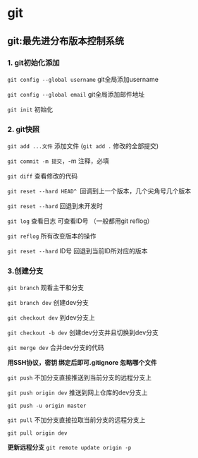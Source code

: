 # git

## git:最先进分布版本控制系统

### 1. git初始化添加

`git config --global username` git全局添加username

`git config --global email` git全局添加邮件地址

`git init` 初始化

### 2. git快照

`git add ...文件` 添加文件 (`git add .` 修改的全部提交)

`git commit -m 提交`，-m 注释，必填

`git diff` 查看修改的代码

`git reset --hard HEAD^ `回调到上一个版本，几个尖角号几个版本   

`git reset --hard` 回退到未开发时

`git log` 查看日志 可查看ID号 （一般都用git reflog）

`git reflog` 所有改变版本的操作

`git reset --hard` ID号 回退到当前ID所对应的版本

### 3.创建分支

`git branch` 观看主干和分支

`git branch dev` 创建dev分支

`git checkout dev` 到dev分支上

`git checkout -b dev` 创建dev分支并且切换到dev分支

`git merge dev` 合并dev分支的代码

**用SSH协议，密钥 绑定后即可.gitignore  忽略哪个文件**

`git push` 不加分支直接推送到当前分支的远程分支上

`git push origin dev`  推送到网上仓库的dev分支上

`git push -u origin master`

`git pull` 不加分支直接拉取当前分支的远程分支上

`git pull origin dev`

**更新远程分支** `git remote update origin -p`